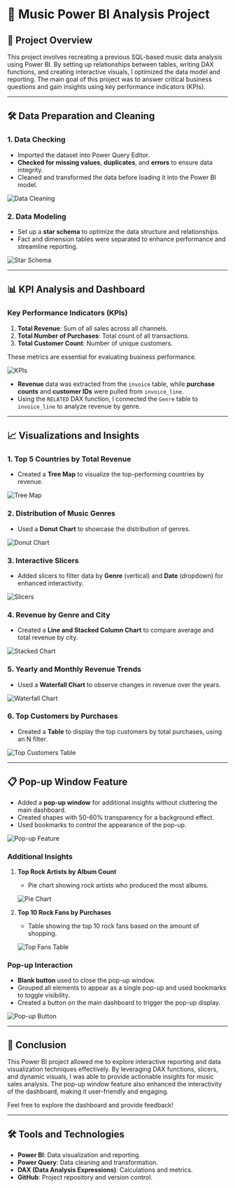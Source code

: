 # 🎵 Music Power BI Analysis Project

## 📌 Project Overview
This project involves recreating a previous SQL-based music data analysis using Power BI. By setting up relationships between tables, writing DAX functions, and creating interactive visuals, I optimized the data model and reporting. The main goal of this project was to answer critical business questions and gain insights using key performance indicators (KPIs).

---

## 🛠️ Data Preparation and Cleaning

### 1. Data Checking
- Imported the dataset into Power Query Editor.
- **Checked for missing values**, **duplicates**, and **errors** to ensure data integrity.
- Cleaned and transformed the data before loading it into the Power BI model.

![Data Cleaning](https://github.com/user-attachments/assets/c96fab15-96f0-4309-834d-51c67fa0e46e)

### 2. Data Modeling
- Set up a **star schema** to optimize the data structure and relationships.
- Fact and dimension tables were separated to enhance performance and streamline reporting.

![Star Schema](https://github.com/user-attachments/assets/969640f1-74cd-46fb-8995-7ceb91db437c)

---

## 📊 KPI Analysis and Dashboard

### Key Performance Indicators (KPIs)
1. **Total Revenue**: Sum of all sales across all channels.
2. **Total Number of Purchases**: Total count of all transactions.
3. **Total Customer Count**: Number of unique customers.

These metrics are essential for evaluating business performance.

![KPIs](https://github.com/user-attachments/assets/2f6341f4-07c7-44c3-af41-7eb4a4e922d1)

- **Revenue** data was extracted from the `invoice` table, while **purchase counts** and **customer IDs** were pulled from `invoice_line`.
- Using the `RELATED` DAX function, I connected the `Genre` table to `invoice_line` to analyze revenue by genre.

---

## 📈 Visualizations and Insights

### 1. Top 5 Countries by Total Revenue
- Created a **Tree Map** to visualize the top-performing countries by revenue.

![Tree Map](https://github.com/user-attachments/assets/8b7abc1f-d2ca-4340-aa27-6aa0c8dcb97a)

### 2. Distribution of Music Genres
- Used a **Donut Chart** to showcase the distribution of genres.

![Donut Chart](https://github.com/user-attachments/assets/be66a8f9-7b76-497f-a0e3-a93f8dae4478)

### 3. Interactive Slicers
- Added slicers to filter data by **Genre** (vertical) and **Date** (dropdown) for enhanced interactivity.

![Slicers](https://github.com/user-attachments/assets/33132b8b-5af9-4347-a0c4-071737b910c6)

### 4. Revenue by Genre and City
- Created a **Line and Stacked Column Chart** to compare average and total revenue by city.

![Stacked Chart](https://github.com/user-attachments/assets/1d603ae5-ff7f-4a24-a2a5-0ea3e4f483b4)

### 5. Yearly and Monthly Revenue Trends
- Used a **Waterfall Chart** to observe changes in revenue over the years.

![Waterfall Chart](https://github.com/user-attachments/assets/6534cc8d-7a82-4234-8206-8e443f715f01)

### 6. Top Customers by Purchases
- Created a **Table** to display the top customers by total purchases, using an N filter.

![Top Customers Table](https://github.com/user-attachments/assets/808512e5-c605-414a-9119-1af8727d01cb)

---

## 📋 Pop-up Window Feature
- Added a **pop-up window** for additional insights without cluttering the main dashboard.
- Created shapes with 50-60% transparency for a background effect.
- Used bookmarks to control the appearance of the pop-up.

![Pop-up Feature](https://github.com/user-attachments/assets/4b0859b9-c072-48cb-bafa-809a9fe75498)

### Additional Insights
1. **Top Rock Artists by Album Count**
   - Pie chart showing rock artists who produced the most albums.

   ![Pie Chart](https://github.com/user-attachments/assets/f4f40635-d409-4f2e-9ea3-d59c7b2786c5)

2. **Top 10 Rock Fans by Purchases**
   - Table showing the top 10 rock fans based on the amount of shopping.

   ![Top Fans Table](https://github.com/user-attachments/assets/47282edd-1cd9-4bcf-9ee2-61113f203d32)

### Pop-up Interaction
- **Blank button** used to close the pop-up window.
- Grouped all elements to appear as a single pop-up and used bookmarks to toggle visibility.
- Created a button on the main dashboard to trigger the pop-up display.

![Pop-up Button](https://github.com/user-attachments/assets/3fb7de2b-211b-44e4-920b-e48a36f3c741)

---

## 📌 Conclusion
This Power BI project allowed me to explore interactive reporting and data visualization techniques effectively. By leveraging DAX functions, slicers, and dynamic visuals, I was able to provide actionable insights for music sales analysis. The pop-up window feature also enhanced the interactivity of the dashboard, making it user-friendly and engaging.

Feel free to explore the dashboard and provide feedback!

---

## 🛠️ Tools and Technologies
- **Power BI**: Data visualization and reporting.
- **Power Query**: Data cleaning and transformation.
- **DAX (Data Analysis Expressions)**: Calculations and metrics.
- **GitHub**: Project repository and version control.



